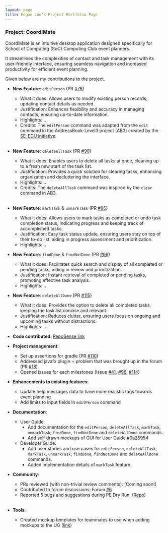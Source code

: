 ```yaml
---
layout: page
title: Megan Loo's Project Portfolio Page
---
```


### Project: CoordiMate

CoordiMate is an intuitive desktop application designed specifically for School of Computing (SoC) Computing Club event planners. 

It streamlines the complexities of contact and task management with its user-friendly interface, ensuring seamless navigation and increased productivity for efficient event planning. 

Given below are my contributions to the project.

* **New Feature**: `editPerson` (PR [#76](https://github.com/AY2324S1-CS2103T-T10-2/tp/pull/76))
  * What it does: Allows users to modify existing person records, updating contact details as needed.
  * Justification: Enhances flexibility and accuracy in managing contacts, ensuring up-to-date information.
  * Highlights: ..
  * Credits: The `editPerson` command was adapted from the `edit` command in the AddressBook-Level3 project (AB3) created by the [SE-EDU initiative](https://se-education.org).<br><br>

* **New Feature**: `deleteAllTask` (PR [#90](https://github.com/AY2324S1-CS2103T-T10-2/tp/pull/90))
  * What it does: Enables users to delete all tasks at once, cleaning up to a fresh new start of the task list.
  * Justification: Provides a quick solution for clearing tasks, enhancing organization and decluttering the interface.
  * Highlights: ..
  * Credits: The `deleteAllTask` command was inspired by the `clear` command in AB3.<br><br>

* **New Feature**: `markTask` & `unmarkTask` (PR [#86](https://github.com/AY2324S1-CS2103T-T10-2/tp/pull/86))
  * What it does: Allows users to mark tasks as completed or undo task completion status, indicating progress and keeping track of accomplished tasks.
  * Justification: Easy task status update, ensuring users stay on top of their to-do list, aiding in progress assessment and prioritization.
  * Highlights: ..

* **New Feature**: `findDone` & `findNotDone` (PR [#99](https://github.com/AY2324S1-CS2103T-T10-2/tp/pull/99))
  * What it does: Facilitates quick search and display of all completed or pending tasks, aiding in review and prioritization.
  * Justification: Instant retrieval of completed or pending tasks, promoting effective task analysis.
  * Highlights: ..

* **New Feature**: `deleteAllDone` (PR [#115](https://github.com/AY2324S1-CS2103T-T10-2/tp/pull/115))
  * What it does: Provides the option to delete all completed tasks, keeping the task list concise and relevant.
  * Justification: Reduces clutter, ensuring users focus on ongoing and upcoming tasks without distractions.
  * Highlights: ..

* **Code contributed**: [RepoSense link](https://nus-cs2103-ay2324s1.github.io/tp-dashboard/?search=m1oojv&breakdown=true)

* **Project management**:
  * Set up assertions for gradle (PR [#110](https://github.com/AY2324S1-CS2103T-T10-2/tp/pull/110))
  * Addressed javafx plugin + problem that was brought up in the forum (PR [#18](https://github.com/AY2324S1-CS2103T-T10-2/tp/pull/18))
  * Opened issues for each milestones (Issue [#41](https://github.com/AY2324S1-CS2103T-T10-2/tp/issues/41), [#98](https://github.com/AY2324S1-CS2103T-T10-2/tp/issues/98), [#114](https://github.com/AY2324S1-CS2103T-T10-2/tp/issues/114))

* **Enhancements to existing features**:
  * Update help messages data to have more realistic tags towards event planning 
  * Add limits to input fields in `editPerson` command

* **Documentation**:
  * User Guide:
    * Add documentation for the `editPerson`, `deleteAllTask`, `markTask`, `unmarkTask`, `findDone`, `findNotDone` and `deleteAllDone` commands.
    * Add self drawn mockups of GUI for User Guide [\#0a25954](https://github.com/AY2324S1-CS2103T-T10-2/tp/pull/20/commits/0a25954d0d7a5b4d0a5b5da7ddf313bd0861c78b)
  * Developer Guide:
    * Add user stories and use cases for `editPerson`, `deleteAllTask`, `markTask`, `unmarkTask`, `findDone`, `findNotDone` and `deleteAllDone` commands.
    * Added implementation details of `markTask` feature.

* **Community**:
  * PRs reviewed (with non-trivial review comments): [Coming soon!]
  * Contributed to forum discussions: Forum [#6](https://github.com/nus-cs2103-AY2324S1/forum/issues/6)
  * Reported 5 bugs and suggestions during PE Dry Run. ([Repo](https://github.com/m1oojv/ped/issues))<br><br>

* **Tools**:
  * Created mockup templates for teammates to use when adding mockups to the UG ([link](https://docs.google.com/presentation/d/1fXBqhAU6SSoSZdYVog3G9v5H6gXFMCzPAQ2BjzzWzM4/edit#slide=id.p))
